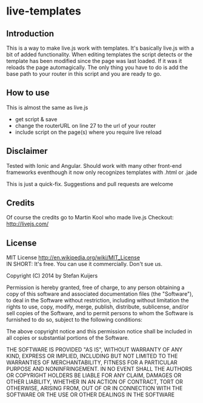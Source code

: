 live-templates
==============

Introduction
--------------
This is a way to make live.js work with templates. It's basically live.js with a bit of added functionality. When editing templates the script detects or the template has been modified since the page was last loaded. If it was it reloads the page automagically. The only thing you have to do is add the base path to your router in this script and you are ready to go.

How to use
--------------
This is almost the same as live.js
   - get script & save
   - change the routerURL on line 27 to the url of your router
   - include script on the page(s) where you require live reload 


Disclaimer
--------------
Tested with Ionic and Angular. Should work with many other front-end frameworks eventhough it now only recognizes templates with .html or .jade

This is just a quick-fix. Suggestions and pull requests are welcome

Credits
--------------
Of course the credits go to Martin Kool who made live.js
Checkout: http://livejs.com/

License
--------------
MIT License http://en.wikipedia.org/wiki/MIT_License  
IN SHORT: It's free. You can use it commercially. Don't sue us.
  
Copyright (C) 2014 by Stefan Kuijers
  
Permission is hereby granted, free of charge, to any person obtaining a copy
of this software and associated documentation files (the "Software"), to deal
in the Software without restriction, including without limitation the rights
to use, copy, modify, merge, publish, distribute, sublicense, and/or sell
copies of the Software, and to permit persons to whom the Software is
furnished to do so, subject to the following conditions:

The above copyright notice and this permission notice shall be included in
all copies or substantial portions of the Software.

THE SOFTWARE IS PROVIDED "AS IS", WITHOUT WARRANTY OF ANY KIND, EXPRESS OR
IMPLIED, INCLUDING BUT NOT LIMITED TO THE WARRANTIES OF MERCHANTABILITY,
FITNESS FOR A PARTICULAR PURPOSE AND NONINFRINGEMENT. IN NO EVENT SHALL THE
AUTHORS OR COPYRIGHT HOLDERS BE LIABLE FOR ANY CLAIM, DAMAGES OR OTHER
LIABILITY, WHETHER IN AN ACTION OF CONTRACT, TORT OR OTHERWISE, ARISING FROM,
OUT OF OR IN CONNECTION WITH THE SOFTWARE OR THE USE OR OTHER DEALINGS IN
THE SOFTWARE